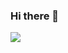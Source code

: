 ### Hi there 👋

<!--
**Piyush8123/Piyush8123** is a ✨ _special_ ✨ repository because its `README.md` (this file) appears on your GitHub profile.

Here are some ideas to get you started:

- 🔭 I’m currently working on ...
- 🌱 I’m currently learning ...
- 👯 I’m looking to collaborate on ...
- 🤔 I’m looking for help with ...
- 💬 Ask me about ...
- 📫 How to reach me: ...
- 😄 Pronouns: ...
- ⚡ Fun fact: ...

-->
<img src = "https://github-readme-stats.vercel.app/api?username=Piyush8123&&show_icons=true&title_color=ffffff&icon_color=bb2acf&text_color=daf7dc&bg_color=151515">
